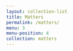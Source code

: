 ```yaml
---
layout: collection-list
title: Matters
permalink: /matters/
menu: 3
menu-position: 4
collection: matters
---
```

